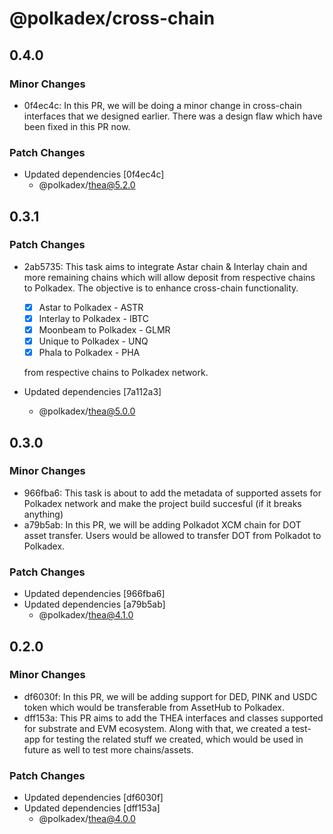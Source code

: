 # @polkadex/cross-chain

## 0.4.0

### Minor Changes

- 0f4ec4c: In this PR, we will be doing a minor change in cross-chain interfaces that we designed earlier. There was a design flaw which have been fixed in this PR now.

### Patch Changes

- Updated dependencies [0f4ec4c]
  - @polkadex/thea@5.2.0

## 0.3.1

### Patch Changes

- 2ab5735: This task aims to integrate Astar chain & Interlay chain and more remaining chains which will allow deposit from respective chains to Polkadex. The objective is to enhance cross-chain functionality.

  - [x] Astar to Polkadex - ASTR
  - [x] Interlay to Polkadex - IBTC
  - [x] Moonbeam to Polkadex - GLMR
  - [x] Unique to Polkadex - UNQ
  - [x] Phala to Polkadex - PHA

  from respective chains to Polkadex network.

- Updated dependencies [7a112a3]
  - @polkadex/thea@5.0.0

## 0.3.0

### Minor Changes

- 966fba6: This task is about to add the metadata of supported assets for Polkadex network and make the project build succesful (if it breaks anything)
- a79b5ab: In this PR, we will be adding Polkadot XCM chain for DOT asset transfer. Users would be allowed to transfer DOT from Polkadot to Polkadex.

### Patch Changes

- Updated dependencies [966fba6]
- Updated dependencies [a79b5ab]
  - @polkadex/thea@4.1.0

## 0.2.0

### Minor Changes

- df6030f: In this PR, we will be adding support for DED, PINK and USDC token which would be transferable from AssetHub to Polkadex.
- dff153a: This PR aims to add the THEA interfaces and classes supported for substrate and EVM ecosystem. Along with that, we created a test-app for testing the related stuff we created, which would be used in future as well to test more chains/assets.

### Patch Changes

- Updated dependencies [df6030f]
- Updated dependencies [dff153a]
  - @polkadex/thea@4.0.0
